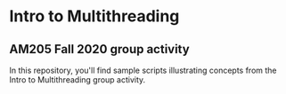 # Intro to Multithreading
## AM205 Fall 2020 group activity

In this repository, you'll find sample scripts illustrating concepts from the Intro to Multithreading group activity.

